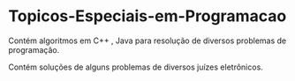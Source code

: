 # Topicos-Especiais-em-Programacao

Contém algoritmos em C++ , Java para resolução de diversos problemas de programação.

Contém soluções de alguns problemas de diversos juízes eletrônicos.
